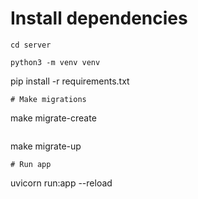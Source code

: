 # Install dependencies
```
cd server
```
```
python3 -m venv venv
```
pip install -r requirements.txt
```
# Make migrations
```
make migrate-create
```
```
make migrate-up
```
# Run app
```
uvicorn run:app --reload 
```